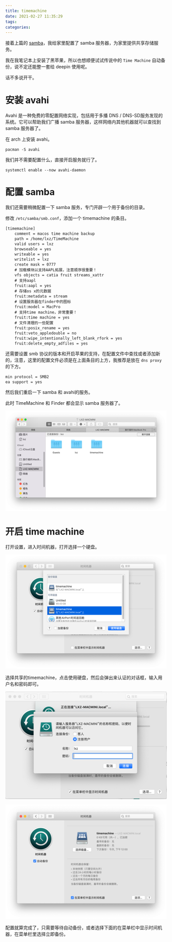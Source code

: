 ```yaml
---
title: timemachine
date: 2021-02-27 11:35:29
tags:
categories:
---
```


接着上篇的 [samba](/samba)，我给家里配置了 samba 服务器，为家里提供共享存储服务。

我在我笔记本上安装了黑苹果，所以也想顺便试试传说中的 `Time Machine` 自动备份，说不定还能整一套给 deepin 使用呢。

话不多说开干。

# 安装 avahi

Avahi 是一种免费的零配置网络实现，包括用于多播 DNS / DNS-SD服务发现的系统。它可以帮助我们广播 samba 服务器，这样网络内其他机器就可以查找到 samba 服务器了。

在 arch 上安装 avahi。

```shell
pacman -S avahi
```

我们并不需要配置什么，直接开启服务就行了。

```shell
systemctl enable --now avahi-daemon
```

# 配置 samba

我们还需要稍微配置一下 samba 服务，专门开辟一个用于备份的目录。

修改 `/etc/samba/smb.conf`，添加一个 timemachine 的条目。

```text
[timemachine]
    comment = macos time machine backup
    path = /home/lxz/TimeMachine
    valid users = lxz
    browseable = yes
    writeable = yes
    writelist = lxz
    create mask = 0777
    # 加载模块以支持AAPL拓展，注意顺序很重要！
    vfs objects = catia fruit streams_xattr
    # 支持aapl
    fruit:aapl = yes
    # 存储os x的元数据
    fruit:metadata = stream
    # 设置服务器在finder中的图标
    fruit:model = MacPro
    # 支持time machine，非常重要！
    fruit:time machine = yes
    # 文件清理的一些配置
    fruit:posix_rename = yes
    fruit:veto_appledouble = no
    fruit:wipe_intentionally_left_blank_rfork = yes
    fruit:delete_empty_adfiles = yes
```

还需要设置 smb 协议的版本和开启苹果的支持，在配置文件中查找或者添加新的，注意，这里的配置文件必须是在上面条目的上方，我推荐是放在 `dns proxy` 的下方。

```text
min protocol = SMB2
ea support = yes
```

然后我们重启一下 samba 和 avahi的服务。

此时 TimeMachine 和 Finder 都会显示 samba 服务器了。

![timemachine/finder.png](timemachine/finder.png)

# 开启 time machine

打开设置，进入时间机器，打开选择一个硬盘。

![timemachine/timemachine.png](timemachine/timemachine.png)

选择共享的timemachine，点击使用硬盘，然后会弹出来认证的对话框，输入用户名和密码即可。

![timemachine/timemachine1.png](timemachine/timemachine1.png)

![timemachine/finished.png](timemachine/finished.png)

配置就算完成了，只需要等待自动备份，或者选择下面的在菜单栏中显示时间机器，在菜单栏里选择立即备份。
